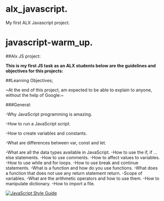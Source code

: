 # alx_javascript.

My first ALX Javascript project.

# javascript-warm_up.

##Alx JS project:

**This is my first JS task as an ALX students below are the guidelines and objectives for this projects:**

##Learning Objectives;

~At the end of this project, am  expected to be able to explain to anyone, without the help of Google:~

###General:

-Why JavaScript programming is amazing.

-How to run a JavaScript script.

-How to create variables and constants.

-What are differences between var, const and let.

-What are all the data types available in JavaScript.
-How to use the if, if ... else statements.
-How to use comments.
-How to affect values to variables.
-How to use while and for loops.
-How to use break and continue statements.
-What is a function and how do you use functions.
-What does a function that does not use any return statement return.
-Scope of variables.
-What are the arithmetic operators and how to use them.
-How to manipulate dictionary.
-How to import a file.

[![JavaScript Style Guide](https://cdn.rawgit.com/standard/standard/master/badge.svg)](https://github.com/standard/standard)

